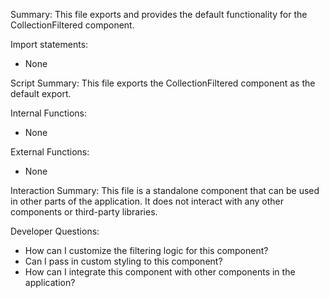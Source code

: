 Summary:
This file exports and provides the default functionality for the CollectionFiltered component.

Import statements:
- None

Script Summary:
This file exports the CollectionFiltered component as the default export.

Internal Functions:
- None

External Functions:
- None

Interaction Summary:
This file is a standalone component that can be used in other parts of the application. It does not interact with any other components or third-party libraries.

Developer Questions:
- How can I customize the filtering logic for this component?
- Can I pass in custom styling to this component?
- How can I integrate this component with other components in the application?